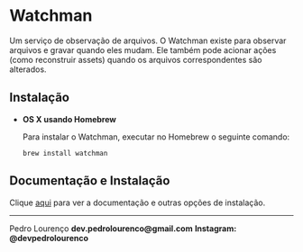 # Watchman

Um serviço de observação de arquivos. O Watchman existe para observar arquivos e gravar quando eles mudam. Ele também pode acionar ações (como reconstruir assets) quando os arquivos correspondentes são alterados.

## Instalação

- **OS X usando Homebrew**

  Para instalar o Watchman, executar no Homebrew o seguinte comando:

  ```
  brew install watchman
  ```

## Documentação e Instalação

Clique [aqui](https://facebook.github.io/watchman) para ver a documentação e outras opções de instalação.

<hr>
<stong>Pedro Lourenço</strong>
<Strong>dev.pedrolourenco@gmail.com</strong>
<Strong>Instagram: @devpedrolourenco</strong>